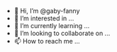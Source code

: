 - 👋 Hi, I’m @gaby-fanny
- 👀 I’m interested in ...
- 🌱 I’m currently learning ...
- 💞️ I’m looking to collaborate on ...
- 📫 How to reach me ...

<!---
gaby-fanny/gaby-fanny is a ✨ special ✨ repository because its `README.md` (this file) appears on your GitHub profile.
You can click the Preview link to take a look at your changes.
--->
